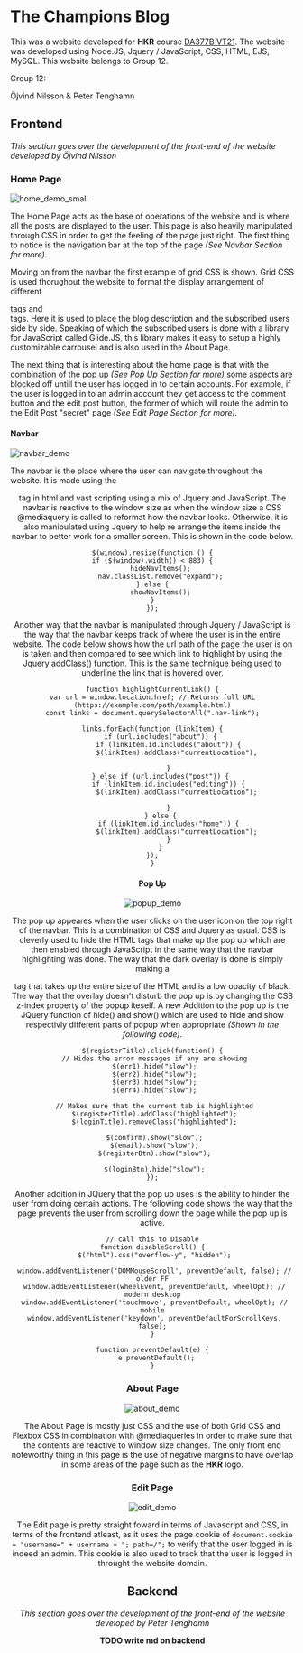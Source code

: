 # The Champions Blog

This was a website developed for **HKR** course [DA377B VT21](https://www.hkr.se/en/course/DA377B/course-syllabus). The website was developed using Node.JS, Jquery / JavaScript, CSS, HTML, EJS, MySQL. This website belongs to Group 12. 

Group 12: 

Öjvind Nilsson & Peter Tenghamn

## Frontend

*This section goes over the development of the front-end of the website developed by Öjvind Nilsson*

### Home Page

![home_demo_small](https://user-images.githubusercontent.com/45008469/109724652-2fb84c80-7bb0-11eb-86bc-2612ccdb1211.gif)

The Home Page acts as the base of operations of the website and is where all the posts are displayed to the user. This page is also heavily manipulated through CSS in order to get the feeling of the page just right. The first thing to notice is the navigation bar at the top of the page *(See Navbar Section for more)*. 

Moving on from the navbar the first example of grid CSS is shown. Grid CSS is used thorughout the website to format the display arrangement of different <div> tags and <section> tags.  Here it is used to place the blog description and the subscribed users side by side. Speaking of which the subscribed users is done with a library for JavaScript called Glide.JS, this library makes it easy to setup a highly customizable carrousel and is also used in the About Page.  
  
The next thing that is interesting about the home page is that with the combination of the pop up *(See Pop Up Section for more)* some aspects are blocked off untill the user has logged in to certain accounts. For example, if the user is logged in to an admin account they get access to the comment button and the edit post button, the former of which will route the admin to the Edit Post "secret" page *(See Edit Page Section for more)*. 

#### Navbar

![navbar_demo](https://user-images.githubusercontent.com/45008469/109724747-51193880-7bb0-11eb-88a6-5ed61c29f1be.gif)

The navbar is the place where the user can navigate throughout the website. It is made using the <header> tag in html and vast scripting using a mix of Jquery and JavaScript. The navbar is reactive to the window size as when the window size a CSS @mediaquery is called to reformat how the navbar looks. Otherwise, it is also manipulated using Jquery to help re arrange the items inside the navbar to better work for a smaller screen. This is shown in the code below.


    $(window).resize(function () {
    if ($(window).width() < 883) {
        hideNavItems();
        nav.classList.remove("expand");
    } else {
        showNavItems();
    }
    });
 
 Another way that the navbar is manipulated through Jquery / JavaScript is the way that the navbar keeps track of where the user is in the entire website. The code below shows how the url path of the page the user is on is taken and then compared to see which link to highlight by using the Jquery addClass() function. This is the same technique being used to underline the link that is hovered over.
 
    function highlightCurrentLink() {
    var url = window.location.href; // Returns full URL (https://example.com/path/example.html)
    const links = document.querySelectorAll(".nav-link");

    links.forEach(function (linkItem) {
        if (url.includes("about")) {
            if (linkItem.id.includes("about")) {
                $(linkItem).addClass("currentLocation");

            }
        } else if (url.includes("post")) {
            if (linkItem.id.includes("editing")) {
                $(linkItem).addClass("currentLocation");

            }
        } else {
            if (linkItem.id.includes("home")) {
                $(linkItem).addClass("currentLocation");
            }
        }
    });
    }
    
#### Pop Up

![popup_demo](https://user-images.githubusercontent.com/45008469/109725024-d270cb00-7bb0-11eb-94e0-1e1f80496f76.gif)

The pop up appeares when the user clicks on the user icon on the top right of the navbar. This is a combination of CSS and Jquery as usual. CSS is cleverly used to hide the HTML tags that make up the pop up which are then enabled through JavaScript in the same way that the navbar highlighting was done. The way that the dark overlay is done is simply making a <div> tag that takes up the entire size of the HTML and is a low opacity of black. The way that the overlay doesn't disturb the pop up is by changing the CSS z-index property of the popup iteself. A new Addition to the pop up is the JQuery function of hide() and show() which are used to hide and show respectivly different parts of popup when appropriate *(Shown in the following code)*.


    $(registerTitle).click(function() {
     // Hides the error messages if any are showing
     $(err1).hide("slow");
     $(err2).hide("slow");
     $(err3).hide("slow");
     $(err4).hide("slow");

     // Makes sure that the current tab is highlighted
     $(registerTitle).addClass("highlighted");
     $(loginTitle).removeClass("highlighted");

     $(confirm).show("slow");
     $(email).show("slow");
     $(registerBtn).show("slow");

     $(loginBtn).hide("slow");
    });

Another addition in JQuery that the pop up uses is the ability to hinder the user from doing certain actions. The following code shows the way that the page prevents the user from scrolling down the page while the pop up is active.

    // call this to Disable
    function disableScroll() {
     $("html").css("overflow-y", "hidden");

     window.addEventListener('DOMMouseScroll', preventDefault, false); // older FF
     window.addEventListener(wheelEvent, preventDefault, wheelOpt); // modern desktop
     window.addEventListener('touchmove', preventDefault, wheelOpt); // mobile
     window.addEventListener('keydown', preventDefaultForScrollKeys, false);
    }
    
    function preventDefault(e) {
      e.preventDefault();
    }

### About Page

![about_demo](https://user-images.githubusercontent.com/45008469/109724165-6b9ee200-7baf-11eb-98af-7c3417d2ccf6.gif)

The About Page is mostly just CSS and the use of both Grid CSS and Flexbox CSS in combination with @mediaqueries in order to make sure that the contents are reactive to window size changes. The only front end noteworthy thing in this page is the use of negative margins to have overlap in some areas of the page such as the **HKR** logo.

### Edit Page

![edit_demo](https://user-images.githubusercontent.com/45008469/109725214-1cf24780-7bb1-11eb-881a-5401616743ef.gif)


The Edit page is pretty straight foward in terms of Javascript and CSS, in terms of the frontend atleast, as it uses the page cookie of `document.cookie = "username=" + username + "; path=/";` to verify that the user logged in is indeed an admin. This cookie is also used to track that the user is logged in throught the website domain.

## Backend

*This section goes over the development of the front-end of the website developed by Peter Tenghamn*

**TODO write md on backend**
